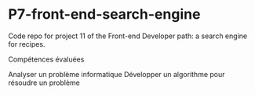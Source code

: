 # P7-front-end-search-engine
Code repo for project 11 of the Front-end Developer path: a search engine for recipes.

Compétences évaluées

Analyser un problème informatique
Développer un algorithme pour résoudre un problème
